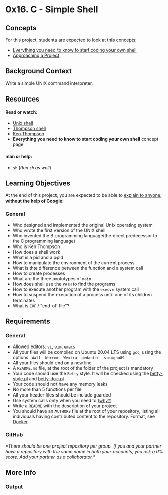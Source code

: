 # 0x16. C - Simple Shell

## Concepts
For this project, students are expected to look at this concepts:
* [Everything you need to know to start coding your own shell](https://alx-intranet.hbtn.io/concepts/64)
* [Approaching a Project](https://alx-intranet.hbtn.io/concepts/350)

## Background Context
Write a simple UNIX command interpreter.

## Resources

#### Read or watch:

- [Unix shell]()
- [Thompson shell]()
- [Ken Thompson]()
- __Everything you need to know to start coding your own shell__ concept page

#### man or help:
* `sh` (*Run `sh` as well*)

## Learning Objectives
At the end of this project, you are expected to be able to [explain to anyone](), **without the help of Google:**

### General
* Who designed and implemented the original Unix operating system
* Who wrote the first version of the UNIX shell
* Who invented the B programming language(the direct predecessor to the C programming language)
* Who is Ken Thompson
* How does a shell work
* What is a pid and a ppid
* How to manipulate the environment of the current process
* What is thte difference between the function and a system call
* How to create processes
* What are the three prototypes of `main`
* How does shell use the `PATH` to find the programs
* How to execute another program with the `execve` system call
* How to suspend the execution of a process until one of its children terminates
* What is `EOF` / "end-of-file"?

## Requirements

### General
- Allowed editors: `vi`, `vim`, `emacs`
- All your files will be compiled on Ubuntu 20.04 LTS using `gcc`, using the options `-Wall -Werror -Wextra -pedantic -std=gnu89`
- All your files should end on a new line
- A `README.md` file, at the root of the folder of the project is mandatory
- Your code should use the `Betty` style. It will be checked using the [betty-style.pl]() and [betty-doc.pl]()
- Your code should not have any memory leaks
- No more than 5 functions per file
- All your header files should be include guarded
- Use system calls only when you need to ([why?](https://www.quora.com/Why-are-system-calls-expensive-in-operating-systems))
- Write a `README` with the description of your project
- You should have an `AUTHORS` file at the root of your repository, listing all individuals having contributed content to the repository. Format, see [Docker](https://github.com/moby/moby/blob/master/AUTHORS)

### GitHub
_\*There should be one project repository per group. If you and your partner have a repository with the same name in both your accounts, you risk a 0% score. Add your partner as a collaborator.*_

## More Info

### Output
